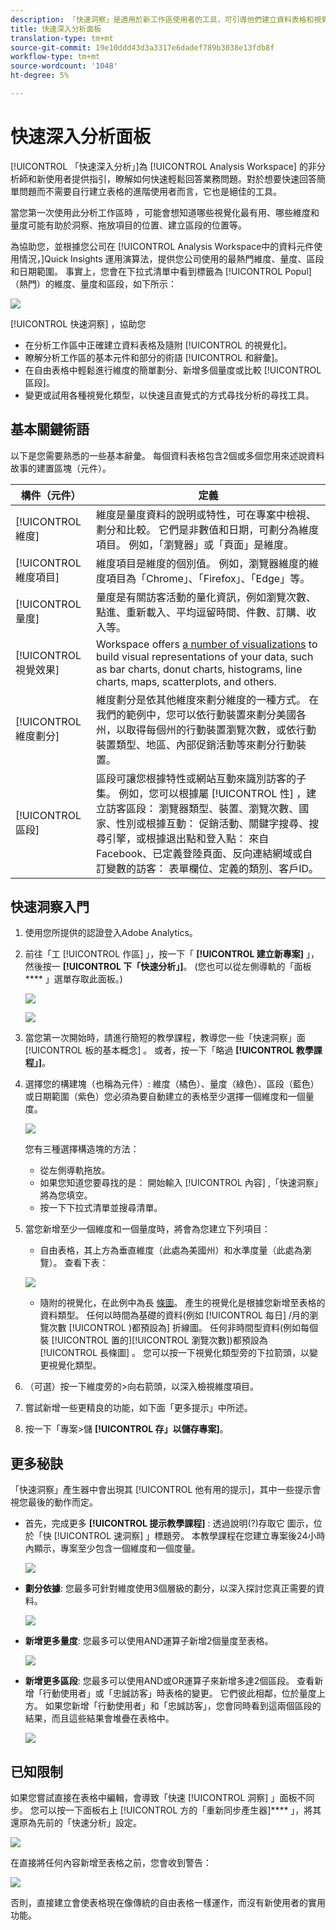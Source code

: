 ```yaml
---
description: 「快速洞察」是適用於新工作區使用者的工具，可引導他們建立資料表格和視覺化
title: 快速深入分析面板
translation-type: tm+mt
source-git-commit: 19e10ddd43d3a3317e6dadef789b3038e13fdb8f
workflow-type: tm+mt
source-wordcount: '1048'
ht-degree: 5%

---
```



# 快速深入分析面板

[!UICONTROL 「快速深入分析」]為 [!UICONTROL Analysis Workspace] 的非分析師和新使用者提供指引，瞭解如何快速輕鬆回答業務問題。對於想要快速回答簡單問題而不需要自行建立表格的進階使用者而言，它也是絕佳的工具。

當您第一次使用此分析工作區時 ，可能會想知道哪些視覺化最有用、哪些維度和量度可能有助於洞察、拖放項目的位置、建立區段的位置等。

為協助您，並根據您公司在 [!UICONTROL Analysis Workspace中的資料元件使用情況，]Quick Insights  運用演算法，提供您公司使用的最熱門維度、量度、區段和日期範圍。 事實上，您會在下拉式清單中看到標籤為 [!UICONTROL Popul] （熱門）的維度、量度和區段，如下所示：

![](assets/popular-tag.png)

[!UICONTROL 快速洞察] ，協助您

* 在分析工作區中正確建立資料表格及隨附 [!UICONTROL 的視覺化]。
* 瞭解分析工作區的基本元件和部分的術語 [!UICONTROL 和辭彙]。
* 在自由表格中輕鬆進行維度的簡單劃分、新增多個量度或比較 [!UICONTROL 區段]。
* 變更或試用各種視覺化類型，以快速且直覺式的方式尋找分析的尋找工具。

## 基本關鍵術語

以下是您需要熟悉的一些基本辭彙。 每個資料表格包含2個或多個您用來述說資料故事的建置區塊（元件）。

| 構件（元件） | 定義 |
|---|---|
| [!UICONTROL 維度] | 維度是量度資料的說明或特性，可在專案中檢視、劃分和比較。 它們是非數值和日期，可劃分為維度項目。 例如，「瀏覽器」或「頁面」是維度。 |
| [!UICONTROL 維度項目] | 維度項目是維度的個別值。 例如，瀏覽器維度的維度項目為「Chrome」、「Firefox」、「Edge」等。 |
| [!UICONTROL 量度] | 量度是有關訪客活動的量化資訊，例如瀏覽次數、點進、重新載入、平均逗留時間、件數、訂購、收入等。 |
| [!UICONTROL 視覺效果] | Workspace offers [a number of visualizations](/help/analyze/analysis-workspace/visualizations/freeform-analysis-visualizations.md) to build visual representations of your data, such as bar charts, donut charts, histograms, line charts, maps, scatterplots, and others. |
| [!UICONTROL 維度劃分] | 維度劃分是依其他維度來劃分維度的一種方式。 在我們的範例中，您可以依行動裝置來劃分美國各州，以取得每個州的行動裝置瀏覽次數，或依行動裝置類型、地區、內部促銷活動等來劃分行動裝置。 |
| [!UICONTROL 區段] | 區段可讓您根據特性或網站互動來識別訪客的子集。 例如，您可以根據屬 [!UICONTROL 性] ，建立訪客區段： 瀏覽器類型、裝置、瀏覽次數、國家、性別或根據互動： 促銷活動、關鍵字搜尋、搜尋引擎，或根據退出點和登入點： 來自Facebook、已定義登陸頁面、反向連結網域或自訂變數的訪客： 表單欄位、定義的類別、客戶ID。 |

## 快速洞察入門

1. 使用您所提供的認證登入Adobe Analytics。
1. 前往「工 [!UICONTROL 作區] 」，按一下「 **[!UICONTROL 建立新專案]** 」，然後按一 **[!UICONTROL 下「快速分析」]**。 (您也可以從左側導軌的「面板 **** 」選單存取此面板。)

   ![](assets/qibuilder.png)

   ![](assets/qi-panel.png)

1. 當您第一次開始時，請進行簡短的教學課程，教導您一些「快速洞察」面 [!UICONTROL 板的基本概念] 。 或者，按一下「略過 **[!UICONTROL 教學課程」]**。
1. 選擇您的構建塊（也稱為元件）: 維度（橘色）、量度（綠色）、區段（藍色）或日期範圍（紫色）您必須為要自動建立的表格至少選擇一個維度和一個量度。

   ![](assets/qibuilder2.png)

   您有三種選擇構造塊的方法：
   * 從左側導軌拖放。
   * 如果您知道您要尋找的是： 開始輸入 [!UICONTROL 內容] ,「快速洞察」將為您填空。
   * 按一下下拉式清單並搜尋清單。

1. 當您新增至少一個維度和一個量度時，將會為您建立下列項目：

   * 自由表格，其上方為垂直維度（此處為美國州）和水準度量（此處為瀏覽）。 查看下表：

   ![](assets/qibuilder3.png)

   * 隨附的視覺化，在此例中為長 [條圖](/help/analyze/analysis-workspace/visualizations/bar.md)。 產生的視覺化是根據您新增至表格的資料類型。 任何以時間為基礎的資料(例如 [!UICONTROL 每日] /月的瀏覽次數 [!UICONTROL )都預設為] 折線圖。 任何非時間型資料(例如每個裝 [!UICONTROL 置的][!UICONTROL 瀏覽次數])都預設為 [!UICONTROL 長條圖] 。 您可以按一下視覺化類型旁的下拉箭頭，以變更視覺化類型。


1. （可選）按一下維度旁的>向右箭頭，以深入檢視維度項目。

1. 嘗試新增一些更精良的功能，如下面「更多提示」中所述。

1. 按一下「專案>儲 **[!UICONTROL 存」以儲存專案]**。

## 更多秘訣

「快速洞察」產生器中會出現其 [!UICONTROL 他有用的提示]，其中一些提示會視您最後的動作而定。

* 首先，完成更多 **[!UICONTROL 提示教學課程]** : 透過說明(?)存取它 圖示，位於「快 [!UICONTROL 速洞察] 」標題旁。 本教學課程在您建立專案後24小時內顯示，專案至少包含一個維度和一個度量。

   ![](assets/qibuilder4.png)

* **劃分依據**: 您最多可針對維度使用3個層級的劃分，以深入探討您真正需要的資料。

   ![](assets/qibuilder5.png)

* **新增更多量度**: 您最多可以使用AND運算子新增2個量度至表格。

   ![](assets/qibuilder6.png)

* **新增更多區段**: 您最多可以使用AND或OR運算子來新增多達2個區段。 查看新增「行動使用者」或「忠誠訪客」時表格的變更。 它們彼此相鄰，位於量度上方。 如果您新增「行動使用者」和「忠誠訪客」，您會同時看到這兩個區段的結果，而且這些結果會堆疊在表格中。

   ![](assets/qibuilder7.png)

## 已知限制

如果您嘗試直接在表格中編輯，會導致「快速 [!UICONTROL 洞察] 」面板不同步。 您可以按一下面板右上 [!UICONTROL 方的「重新同步產生器]**** 」，將其還原為先前的「快速分析」設定。

![](assets/qibuilder9.png)

在直接將任何內容新增至表格之前，您會收到警告：

![](assets/qibuilder8.png)

否則，直接建立會使表格現在像傳統的自由表格一樣運作，而沒有新使用者的實用功能。

